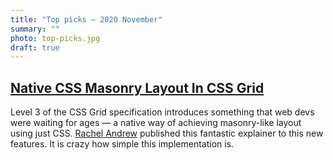 ```yaml
---
title: "Top picks — 2020 November"
summary: ""
photo: top-picks.jpg
draft: true
---
```


## [Native CSS Masonry Layout In CSS Grid](https://www.smashingmagazine.com/native-css-masonry-layout-css-grid/)

Level 3 of the CSS Grid specification introduces something that web devs were waiting for ages — a native way of achieving masonry-like layout using just CSS. [Rachel Andrew](https://twitter.com/rachelandrew) published this fantastic explainer to this new features. It is crazy how simple this implementation is.
